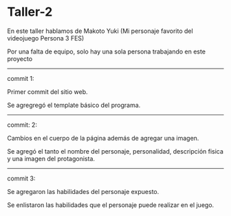 # Taller-2

En este taller hablamos de Makoto Yuki (Mi personaje favorito del videojuego Persona 3 FES)

Por una falta de equipo, solo hay una sola persona trabajando en este proyecto

--------------------------------------------------------------------------------

commit 1:

Primer commit del sitio web.

Se agregregó el template básico del programa.

--------------------------------------------------------------------------------

commit: 2:

Cambios en el cuerpo de la página además de agregar una imagen.

Se agregó el tanto el nombre del personaje, personalidad, descripción fisica y una imagen del protagonista.

--------------------------------------------------------------------------------

commit 3:

Se agregaron las habilidades del personaje expuesto.

Se enlistaron las habilidades que el personaje puede realizar en el juego.

